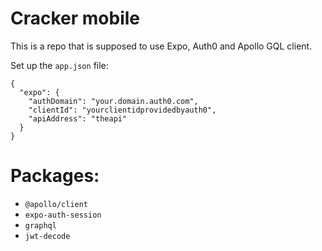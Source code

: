 # Cracker mobile

This is a repo that is supposed to use Expo, Auth0 and Apollo GQL client.

Set up the `app.json` file:

```
{
  "expo": {
    "authDomain": "your.domain.auth0.com",
    "clientId": "yourclientidprovidedbyauth0",
    "apiAddress": "theapi"
  }
}
```

# Packages:

- `@apollo/client`
- `expo-auth-session`
- `graphql`
- `jwt-decode`
